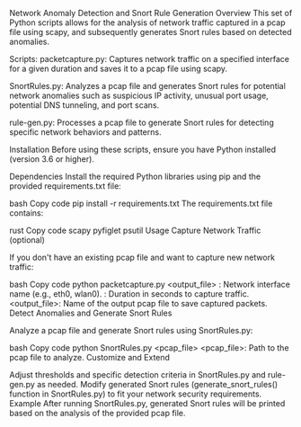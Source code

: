 Network Anomaly Detection and Snort Rule Generation
Overview
This set of Python scripts allows for the analysis of network traffic captured in a pcap file using scapy, and subsequently generates Snort rules based on detected anomalies.

Scripts:
packetcapture.py: Captures network traffic on a specified interface for a given duration and saves it to a pcap file using scapy.

SnortRules.py: Analyzes a pcap file and generates Snort rules for potential network anomalies such as suspicious IP activity, unusual port usage, potential DNS tunneling, and port scans.

rule-gen.py: Processes a pcap file to generate Snort rules for detecting specific network behaviors and patterns.

Installation
Before using these scripts, ensure you have Python installed (version 3.6 or higher).

Dependencies
Install the required Python libraries using pip and the provided requirements.txt file:

bash
Copy code
pip install -r requirements.txt
The requirements.txt file contains:

rust
Copy code
scapy
pyfiglet
psutil
Usage
Capture Network Traffic (optional)

If you don't have an existing pcap file and want to capture new network traffic:

bash
Copy code
python packetcapture.py <interface> <duration> <output_file>
<interface>: Network interface name (e.g., eth0, wlan0).
<duration>: Duration in seconds to capture traffic.
<output_file>: Name of the output pcap file to save captured packets.
Detect Anomalies and Generate Snort Rules

Analyze a pcap file and generate Snort rules using SnortRules.py:

bash
Copy code
python SnortRules.py <pcap_file>
<pcap_file>: Path to the pcap file to analyze.
Customize and Extend

Adjust thresholds and specific detection criteria in SnortRules.py and rule-gen.py as needed.
Modify generated Snort rules (generate_snort_rules() function in SnortRules.py) to fit your network security requirements.
Example
After running SnortRules.py, generated Snort rules will be printed based on the analysis of the provided pcap file.
